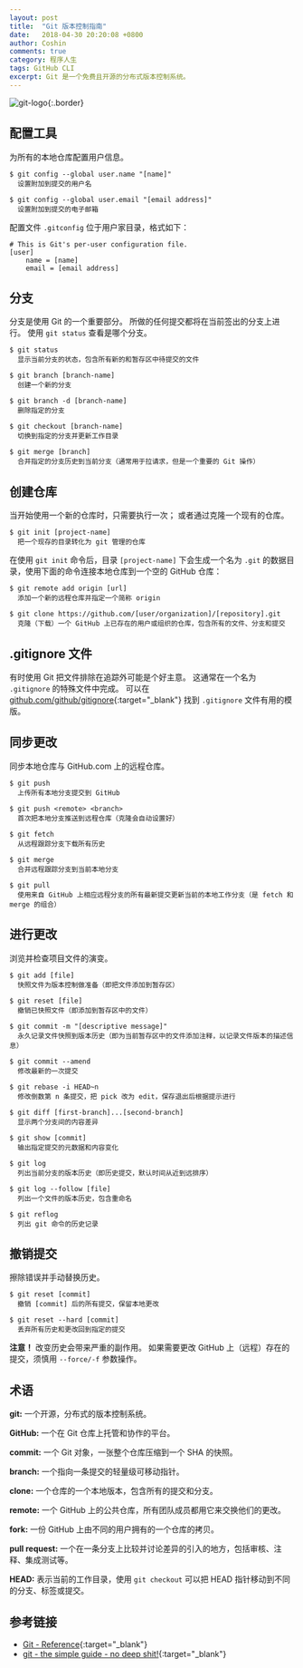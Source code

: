 ```yaml
---
layout: post
title:  "Git 版本控制指南"
date:   2018-04-30 20:20:08 +0800
author: Coshin
comments: true
category: 程序人生
tags: GitHub CLI
excerpt: Git 是一个免费且开源的分布式版本控制系统。
---
```

![git-logo](https://git-scm.com/images/logo@2x.png){:.border}

## 配置工具

为所有的本地仓库配置用户信息。

```shell
$ git config --global user.name "[name]"
  设置附加到提交的用户名
```

```shell
$ git config --global user.email "[email address]"
  设置附加到提交的电子邮箱
```

配置文件 `.gitconfig` 位于用户家目录，格式如下：

```
# This is Git's per-user configuration file.
[user]
    name = [name]
    email = [email address]
```

## 分支

分支是使用 Git 的一个重要部分。
所做的任何提交都将在当前签出的分支上进行。
使用 `git status` 查看是哪个分支。

```shell
$ git status
  显示当前分支的状态，包含所有新的和暂存区中待提交的文件
```

```shell
$ git branch [branch-name]
  创建一个新的分支
```

```shell
$ git branch -d [branch-name]
  删除指定的分支
```

```shell
$ git checkout [branch-name]
  切换到指定的分支并更新工作目录
```

```shell
$ git merge [branch]
  合并指定的分支历史到当前分支（通常用于拉请求，但是一个重要的 Git 操作）
```

## 创建仓库

当开始使用一个新的仓库时，只需要执行一次；
或者通过克隆一个现有的仓库。

```shell
$ git init [project-name]
  把一个现存的目录转化为 git 管理的仓库
```

在使用 `git init` 命令后，目录 `[project-name]` 下会生成一个名为 `.git` 的数据目录，使用下面的命令连接本地仓库到一个空的 GitHub 仓库：

```shell
$ git remote add origin [url]
  添加一个新的远程仓库并指定一个简称 origin
```

```shell
$ git clone https://github.com/[user/organization]/[repository].git
  克隆（下载）一个 GitHub 上已存在的用户或组织的仓库，包含所有的文件、分支和提交
```

## .gitignore 文件

有时使用 Git 把文件排除在追踪外可能是个好主意。
这通常在一个名为 `.gitignore` 的特殊文件中完成。
可以在 [github.com/github/gitignore](https://github.com/github/gitignore){:target="_blank"} 找到 `.gitignore` 文件有用的模版。

## 同步更改

同步本地仓库与 GitHub.com 上的远程仓库。

```shell
$ git push
  上传所有本地分支提交到 GitHub
```

```shell
$ git push <remote> <branch>
  首次把本地分支推送到远程仓库（克隆会自动设置好）
```

```shell
$ git fetch
  从远程跟踪分支下载所有历史
```

```shell
$ git merge
  合并远程跟踪分支到当前本地分支
```

```shell
$ git pull
  使用来自 GitHub 上相应远程分支的所有最新提交更新当前的本地工作分支（是 fetch 和 merge 的组合）
```

## 进行更改

浏览并检查项目文件的演变。

```shell
$ git add [file]
  快照文件为版本控制做准备（即把文件添加到暂存区）
```

```shell
$ git reset [file]
  撤销已快照文件（即添加到暂存区中的文件）
```

```shell
$ git commit -m "[descriptive message]"
  永久记录文件快照到版本历史（即为当前暂存区中的文件添加注释，以记录文件版本的描述信息）
```

```shell
$ git commit --amend
  修改最新的一次提交
```

```shell
$ git rebase -i HEAD~n
  修改倒数第 n 条提交，把 pick 改为 edit，保存退出后根据提示进行
```

```shell
$ git diff [first-branch]...[second-branch]
  显示两个分支间的内容差异
```

```shell
$ git show [commit]
  输出指定提交的元数据和内容变化
```

```shell
$ git log
  列出当前分支的版本历史（即历史提交，默认时间从近到远排序）
```

```shell
$ git log --follow [file]
  列出一个文件的版本历史，包含重命名
```

```shell
$ git reflog
  列出 git 命令的历史记录
```

## 撤销提交

擦除错误并手动替换历史。

```shell
$ git reset [commit]
  撤销 [commit] 后的所有提交，保留本地更改
```

```shell
$ git reset --hard [commit]
  丢弃所有历史和更改回到指定的提交
```

**注意！**
改变历史会带来严重的副作用。
如果需要更改 GitHub 上（远程）存在的提交，须慎用 `--force/-f` 参数操作。

## 术语

**git:**
一个开源，分布式的版本控制系统。

**GitHub:**
一个在 Git 仓库上托管和协作的平台。

**commit:**
一个 Git 对象，一张整个仓库压缩到一个 SHA 的快照。

**branch:**
一个指向一条提交的轻量级可移动指针。

**clone:**
一个仓库的一个本地版本，包含所有的提交和分支。

**remote:**
一个 GitHub 上的公共仓库，所有团队成员都用它来交换他们的更改。

**fork:**
一份 GitHub 上由不同的用户拥有的一个仓库的拷贝。

**pull request:**
一个在一条分支上比较并讨论差异的引入的地方，包括审核、注释、集成测试等。

**HEAD:**
表示当前的工作目录，使用 `git checkout` 可以把 HEAD 指针移动到不同的分支、标签或提交。

## 参考链接

* [Git - Reference](https://git-scm.com/docs){:target="_blank"}
* [git - the simple guide - no deep shit!](http://rogerdudler.github.io/git-guide){:target="_blank"}
